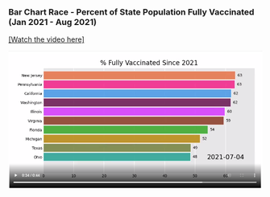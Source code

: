 ### Bar Chart Race - Percent of State Population Fully Vaccinated (Jan 2021 - Aug 2021)

[[Watch the video here]](https://youtu.be/4DNAFFFUfOI)

![ScreenShot](vacc.PNG)

